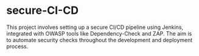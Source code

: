 # secure-CI-CD
This project involves setting up a secure CI/CD pipeline using Jenkins, integrated with OWASP tools like Dependency-Check and ZAP. The aim is to automate security checks throughout the development and deployment process.
